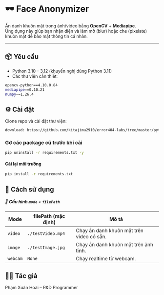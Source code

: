 # 🕶️ Face Anonymizer

Ẩn danh khuôn mặt trong ảnh/video bằng **OpenCV** + **Mediapipe**.  
Ứng dụng này giúp bạn nhận diện và làm mờ (blur) hoặc che (pixelate) khuôn mặt để bảo mật thông tin cá nhân.

---

## 📦 Yêu cầu

- Python 3.10 – 3.12 (khuyến nghị dùng Python 3.11)
- Các thư viện cần thiết:

```bash
opencv-python==4.10.0.84
mediapipe==0.10.21
numpy==1.26.4
```

## ⚙️ Cài đặt

Clone repo và cài đặt thư viện:

```bash
download: https://github.com/kitajima2910/error404-labs/tree/master/python/opencv/project2
```

### Gỡ các package cũ trước khi cài

```bash
pip uninstall -r requirements.txt -y
```

#### Cài lại môi trường

```bash
pip install -r requirements.txt
```

## 🚀 Cách sử dụng

##### 🔧 Cấu hình `mode` + `filePath`

| Mode     | filePath (mặc định) | Mô tả                                     |
| -------- | ------------------- | ----------------------------------------- |
| `video`  | `./testVideo.mp4`   | Chạy ẩn danh khuôn mặt trên video có sẵn. |
| `image`  | `./testImage.jpg`   | Chạy ẩn danh khuôn mặt trên ảnh tĩnh.     |
| `webcam` | `None`              | Chạy realtime từ webcam.                  |

## 👨‍💻 Tác giả

Phạm Xuân Hoài – R&D Programmer
